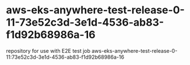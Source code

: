 # aws-eks-anywhere-test-release-0-11-73e52c3d-3e1d-4536-ab83-f1d92b68986a-16
repository for use with E2E test job aws-eks-anywhere-test-release-0-11:73e52c3d-3e1d-4536-ab83-f1d92b68986a-16
